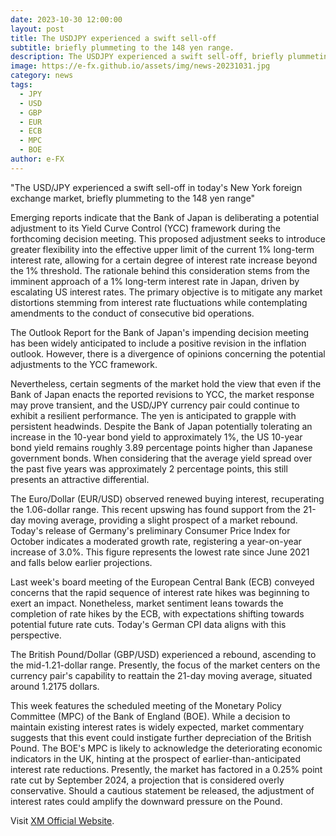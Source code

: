 ```yaml
---
date: 2023-10-30 12:00:00
layout: post
title: The USDJPY experienced a swift sell-off
subtitle: briefly plummeting to the 148 yen range.
description: The USDJPY experienced a swift sell-off, briefly plummeting to the 148 yen range.
image: https://e-fx.github.io/assets/img/news-20231031.jpg
category: news
tags:
  - JPY
  - USD
  - GBP
  - EUR
  - ECB
  - MPC
  - BOE
author: e-FX
---
```


"The USD/JPY experienced a swift sell-off in today's New York foreign exchange market, briefly plummeting to the 148 yen range"

Emerging reports indicate that the Bank of Japan is deliberating a potential adjustment to its Yield Curve Control (YCC) framework during the forthcoming decision meeting. This proposed adjustment seeks to introduce greater flexibility into the effective upper limit of the current 1% long-term interest rate, allowing for a certain degree of interest rate increase beyond the 1% threshold. The rationale behind this consideration stems from the imminent approach of a 1% long-term interest rate in Japan, driven by escalating US interest rates. The primary objective is to mitigate any market distortions stemming from interest rate fluctuations while contemplating amendments to the conduct of consecutive bid operations.

The Outlook Report for the Bank of Japan's impending decision meeting has been widely anticipated to include a positive revision in the inflation outlook. However, there is a divergence of opinions concerning the potential adjustments to the YCC framework.

Nevertheless, certain segments of the market hold the view that even if the Bank of Japan enacts the reported revisions to YCC, the market response may prove transient, and the USD/JPY currency pair could continue to exhibit a resilient performance. The yen is anticipated to grapple with persistent headwinds. Despite the Bank of Japan potentially tolerating an increase in the 10-year bond yield to approximately 1%, the US 10-year bond yield remains roughly 3.89 percentage points higher than Japanese government bonds. When considering that the average yield spread over the past five years was approximately 2 percentage points, this still presents an attractive differential.

The Euro/Dollar (EUR/USD) observed renewed buying interest, recuperating the 1.06-dollar range. This recent upswing has found support from the 21-day moving average, providing a slight prospect of a market rebound. Today's release of Germany's preliminary Consumer Price Index for October indicates a moderated growth rate, registering a year-on-year increase of 3.0%. This figure represents the lowest rate since June 2021 and falls below earlier projections.

Last week's board meeting of the European Central Bank (ECB) conveyed concerns that the rapid sequence of interest rate hikes was beginning to exert an impact. Nonetheless, market sentiment leans towards the completion of rate hikes by the ECB, with expectations shifting towards potential future rate cuts. Today's German CPI data aligns with this perspective.

The British Pound/Dollar (GBP/USD) experienced a rebound, ascending to the mid-1.21-dollar range. Presently, the focus of the market centers on the currency pair's capability to reattain the 21-day moving average, situated around 1.2175 dollars.

This week features the scheduled meeting of the Monetary Policy Committee (MPC) of the Bank of England (BOE). While a decision to maintain existing interest rates is widely expected, market commentary suggests that this event could instigate further depreciation of the British Pound. The BOE's MPC is likely to acknowledge the deteriorating economic indicators in the UK, hinting at the prospect of earlier-than-anticipated interest rate reductions. Presently, the market has factored in a 0.25% point rate cut by September 2024, a projection that is considered overly conservative. Should a cautious statement be released, the adjustment of interest rates could amplify the downward pressure on the Pound.


Visit [XM Official Website](https://clicks.pipaffiliates.com/c?c=550036&l=en&p=0).